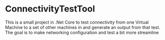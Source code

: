 # ConnectivityTestTool
This is a small project in .Net Core to test connectivity from one Virtual Machine to a set of other machines in and generate an output from that test. The goal is to make networking configuration and test a bit more streamline
